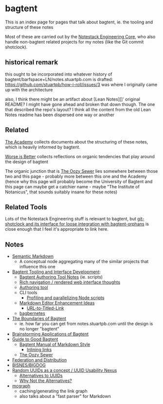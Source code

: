 # bagtent

This is an index page for pages that talk about bagtent, ie. the tooling and structure of these notes

Most of these are carried out by the [Notestack Engineering Core](30ec2e6e-47d0-496a-a523-0732b35aea8a.md), who also handle non-bagtent related projects for my notes (like the Git commit shotclock).

## historical remark

this ought to be incorporated into whatever history of bagtent/barfspace+LN/notes.stuartpb.com is drafted: https://github.com/stuartpb/how-i-roll/issues/3 was where I originally came up with the architecture

also, I think there might be an artifact about [Lean Notes][]' original README? I might have gone ahead and broken that down though. The one that described the repo's layout? I think all the content from the old Lean Notes readme has been dispersed one way or another

## Related

[The Academy](a8c1b237-886b-4169-88ff-9e52bc1dbcf2.md) collects documents about the structuring of these notes, which is heavily informed by bagtent.

[Worse is Better](8d87892e-c2dd-4be5-998e-0e0908a1e99b.md) collects reflections on organic tendencies that play around the design of bagtent

The organic junction that is [The Oozy Sewer](379558c6-0383-4726-9cdb-9e5a89784dfa.md) lies somewhere between those two and this page - probably more between this one and the Academy (hence why this page will probably become the University of Bagtent and this page can maybe get a catchier name - maybe "The Institute of Notanicus", that sounds suitably insane for these notes)

## Related Tools

Lots of the Notestack Engineering stuff is relevant to bagtent, but [git-shotclock and its interface for loose integration with bagtent-orphans](df25aada-7f8c-420c-97bc-51366556b6be.md) is close enough that I feel it's appropriate to link here.

## Notes

- [Semantic Markdown](60205bb0-13ba-4730-a571-5b884a001314.md)
  - A conceptual node aggregating many of the similar projects that influence this one
- [Bagtent Tooling and Interface Development](b7c9b553-a923-41aa-9772-de2056570656.md):
  - [Bagtent Authoring Tool Notes](e1c84681-d395-4533-81c1-233f5bb5bbe3.md) (ie. scripts)
  - [Rich navigation / rendered web interface thoughts](bf03649f-7721-4d95-af2e-bfe803bf996a.md)
  - [Authoring tool](08857d94-59d2-46db-a1a3-dd6ea5d55cf0.md)
  - CLI tools
    - [Profiling and parallelizing Node scripts](39a6a7d4-c75e-475d-af2f-282fb7205a99.md)
  - [Markdown Editor Enhancement Ideas](87c2f51c-8e9c-4c83-adf9-744b806ac028.md)
    - [URL-to-Titled-Link](161171c1-e533-4526-af64-1278e16ad517.md)
  - [bagbernetes](6969b9d6-3e77-462d-84e0-a3b95d268586.md)
- [The Boundaries of Bagtent](aefd82d8-74cf-496d-90e7-97f2303dbac0.md)
  - ie. how far you can get from notes.stuartpb.com until the design is no longer "bagtent"
- [Brainstorming Applications of Bagtent](454625ee-8b12-42b9-a05c-b2d533f08fcf.md)
- [Guide to Good Bagtent](2015dc83-db74-4f1f-a089-d07c3bd38dc1.md)
  - [Bagtent Manual of Markdown Style](70fa4c0d-914b-4e59-9a26-e1b3c99573e6.md)
    - [Inlining links](a4e46084-4a99-4eee-a40a-794ddcdbf1d8.md)
  - [The Oozy Sewer](379558c6-0383-4726-9cdb-9e5a89784dfa.md)
- [Federation and Distribution](abf92e6b-7ba0-41f3-b13a-63ec77133cf3.md)
- [BISNES/BIGDOG](bfdafa43-6389-46c1-a308-8e6cc68bf0a3.md)
- [Random UUIDs as a concept / UUID Usability Nexus](25d7f993-c280-4075-87cb-535c51102b26.md)
  - [Alternatives to UUIDs](6120589f-57ac-4512-8835-cabef39ec4f2.md)
  - [Why Not the Alternatives?](a60cf34b-d9c1-4e95-adb1-5789492bc124.md)
- [mcgraph](7048da8c-32dd-47a9-a140-ec8959b2dd73.md)
  - caching/generating the link graph
  - also talks about a "fast parser" for Markdown
